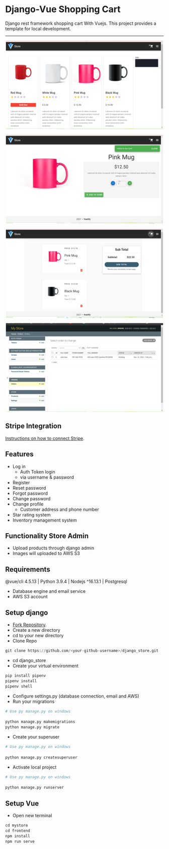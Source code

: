 # Django-Vue Shopping Cart

Django rest framework shopping cart With Vuejs. This project provides a template for local development.

---

<p align="center">
  <img src="mystore\screenshots\screenshot(1).png" width="500" alt="screenshot">
</p>
<p align="center">
  <img src="mystore\screenshots\screenshot(2).png" width="500" alt="screenshot">
</p>
<p align="center">
  <img src="mystore\screenshots\screenshot(3).png" width="500" alt="screenshot">
</p>
<p align="center">
  <img src="mystore\screenshots\admin.png" width="500" alt="screenshot">
</p>

## Stripe Integration
[Instructions on how to connect Stripe](https://codingpr.com/stripe-vue-blog/).

## Features

- Log in
    - Auth Token login
    - via username & password
- Register
- Reset password
- Forgot password
- Change password
- Change profile
    - Customer address and phone number
- Star rating system
- Inventory management system

## Functionality Store Admin

- Upload products through django admin
- Images will uploaded to AWS S3

## Requirements

@vue/cli 4.5.13 | Python 3.9.4 | Nodejs ^16.13.1 | Postgresql

- Database engine and email service
- AWS S3 account

## Setup django

- [Fork Repository](https://docs.github.com/en/get-started/quickstart/fork-a-repo).
- Create a new directory
- cd to your new directory
- Clone Repo

``` python
git clone https://github.com/<your-github-username>/django_store.git
```
- cd django_store
- Create your virtual environment

```python
pip install pipenv
pipenv install
pipenv shell
```

- Configure settings.py (database connection, email and AWS)
- Run your migrations

```python
# Use py manage.py on windows

python manage.py makemigrations
python manage.py migrate
```
- Create your superuser

```python
# Use py manage.py on windows

python manage.py createsuperuser
```
- Activate local project

```python
# Use py manage.py on windows

python manage.py runserver
```

## Setup Vue

- Open new terminal

```javascript
cd mystore
cd frontend
npm install
npm run serve
```
